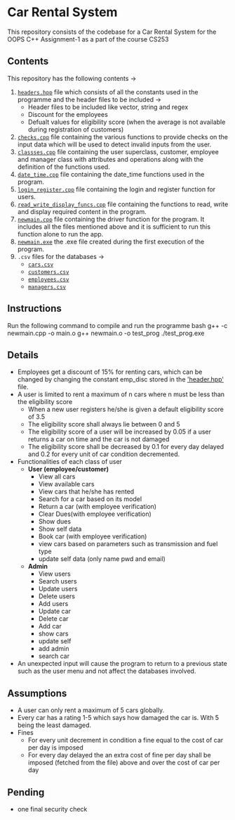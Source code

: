 
# Car Rental System
This repository consists of the codebase for a Car Rental System for the OOPS C++ Assignment-1 as a part of the course CS253

## Contents
This repository has the following contents &rarr;
1. [`headers.hpp`](/hraders.hpp) file which consists of all the constants used in the programme and the header files to be included &rarr;
    - Header files to be included like vector, string and regex
    - Discount for the employees 
    - Defualt values for eligibility score (when the average is not available during registration of customers)
2. [`checks.cpp`](/checks.cpp) file containing the various functions to provide checks on the input data which will be used to detect invalid inputs from the user.
3. [`classses.cpp`](/classes.cpp) file containing the user superclass, customer, employee and manager class with attributes and operations along with the definition of the functions used.
4. [`date_time.cpp`](/date_time.cpp) file containing the date_time functions used in the program.
5. [`login_register.cpp`](/login_register.cpp) file containing the login and register function for users.
6. [`read_write_display_funcs.cpp`](/raed_write_display_funcs.cpp) file containing the functions to read, write and display required content in the program.
7. [`newmain.cpp`](/newmain.cpp) file containing the driver function for the program. It includes all the files mentioned above and it is sufficient to run this function alone to run the app.
8. [`newmain.exe`](/newmain.exe) the .exe file created during the first execution of the program.
9. `.csv` files for the databases &rarr;
    - [`cars.csv`](/cars.csv)
    - [`customers.csv`](/customers.csv)
    - [`employees.csv`](/employees.csv)
    - [`managers.csv`](/managers.csv)


## Instructions 
Run the following command to compile and run the programme 
bash
g++ -c newmain.cpp -o main.o
g++ newmain.o -o test_prog
./test_prog.exe


## Details
- Employees get a discount of 15% for renting cars, which can be changed by changing the constant emp_disc stored in the ['header.hpp'](/header.hpp) file.
- A user is limited to rent a maximum of n cars where n must be less than the eligibility score
  - When a new user registers he/she is given a default eligibility score of 3.5
  - The eligibility score shall always lie between 0 and 5
  - The eligibility score of a user will be increased by 0.05 if a user returns a car on time and the car is not damaged
  - The eligibility score shall be decreased by 0.1 for every day delayed and 0.2 for every unit of car condition decremented.
- Functionalities of each class of user
  - **User (employee/customer)**
    - View all cars
    - View available cars
    - View cars that he/she has rented
    - Search for a car based on its model
    - Return a car (with employee verification)
    - Clear Dues(with employee verification)
    - Show dues
    - Show self data
    - Book car (with employee verification)
    - view cars based on parameters such as transmission and fuel type
    - update self data (only name pwd and email)
  - **Admin**
    - View users
    - Search users
    - Update users
    - Delete users
    - Add users
    - Update car
    - Delete car
    - Add car
    - show cars
    - update self
    - add admin
    - search car
- An unexpected input will cause the program to return to a previous state such as the user menu and not affect the databases involved.

## Assumptions 
- A user can only rent a maximum of 5 cars globally.
- Every car has a rating 1-5 which says how damaged the car is. With 5 being the least damaged.
- Fines
  - For every unit decrement in condition a fine equal to the cost of car per day is imposed
  - For every day delayed the an extra cost of fine per day shall be imposed (fetched from the file) above and over the cost of car per day

## Pending 
- one final security check
